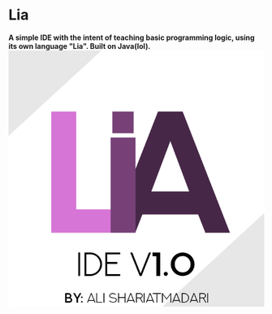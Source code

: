 # Lia
__A simple IDE with the intent of teaching basic programming logic, using its own language "Lia". Built on Java(lol).__
![](out/production/Lia/LiaSplashScreen.png)
